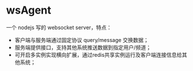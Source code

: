 # wsAgent
一个 nodejs 写的 websocket server，特点：
 - 客户端与服务端通过固定协议 query/message 交换数据；
 - 服务端提供接口，支持其他系统推送数据到指定用户/频道；
 - 可开启多实例实现横向扩展，通过redis共享实例运行及客户端连接信息给其他系统；
